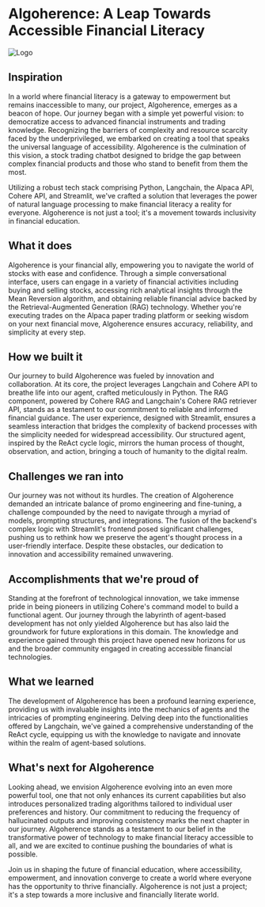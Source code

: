 # Algoherence: A Leap Towards Accessible Financial Literacy
![Logo](https://github.com/KenWuqianghao/algoherence/assets/20444505/41def0ce-7fdf-47bc-b2ba-091867b3c7c4)

## Inspiration
In a world where financial literacy is a gateway to empowerment but remains inaccessible to many, our project, Algoherence, emerges as a beacon of hope. Our journey began with a simple yet powerful vision: to democratize access to advanced financial instruments and trading knowledge. Recognizing the barriers of complexity and resource scarcity faced by the underprivileged, we embarked on creating a tool that speaks the universal language of accessibility. Algoherence is the culmination of this vision, a stock trading chatbot designed to bridge the gap between complex financial products and those who stand to benefit from them the most.

Utilizing a robust tech stack comprising Python, Langchain, the Alpaca API, Cohere API, and Streamlit, we've crafted a solution that leverages the power of natural language processing to make financial literacy a reality for everyone. Algoherence is not just a tool; it's a movement towards inclusivity in financial education.

## What it does
Algoherence is your financial ally, empowering you to navigate the world of stocks with ease and confidence. Through a simple conversational interface, users can engage in a variety of financial activities including buying and selling stocks, accessing rich analytical insights through the Mean Reversion algorithm, and obtaining reliable financial advice backed by the Retrieval-Augmented Generation (RAG) technology. Whether you're executing trades on the Alpaca paper trading platform or seeking wisdom on your next financial move, Algoherence ensures accuracy, reliability, and simplicity at every step.

## How we built it
Our journey to build Algoherence was fueled by innovation and collaboration. At its core, the project leverages Langchain and Cohere API to breathe life into our agent, crafted meticulously in Python. The RAG component, powered by Cohere RAG and Langchain's Cohere RAG retriever API, stands as a testament to our commitment to reliable and informed financial guidance. The user experience, designed with Streamlit, ensures a seamless interaction that bridges the complexity of backend processes with the simplicity needed for widespread accessibility. Our structured agent, inspired by the ReAct cycle logic, mirrors the human process of thought, observation, and action, bringing a touch of humanity to the digital realm.

## Challenges we ran into
Our journey was not without its hurdles. The creation of Algoherence demanded an intricate balance of promo engineering and fine-tuning, a challenge compounded by the need to navigate through a myriad of models, prompting structures, and integrations. The fusion of the backend's complex logic with Streamlit's frontend posed significant challenges, pushing us to rethink how we preserve the agent's thought process in a user-friendly interface. Despite these obstacles, our dedication to innovation and accessibility remained unwavering.

## Accomplishments that we're proud of
Standing at the forefront of technological innovation, we take immense pride in being pioneers in utilizing Cohere's command model to build a functional agent. Our journey through the labyrinth of agent-based development has not only yielded Algoherence but has also laid the groundwork for future explorations in this domain. The knowledge and experience gained through this project have opened new horizons for us and the broader community engaged in creating accessible financial technologies.

## What we learned
The development of Algoherence has been a profound learning experience, providing us with invaluable insights into the mechanics of agents and the intricacies of prompting engineering. Delving deep into the functionalities offered by Langchain, we've gained a comprehensive understanding of the ReAct cycle, equipping us with the knowledge to navigate and innovate within the realm of agent-based solutions.

## What's next for Algoherence
Looking ahead, we envision Algoherence evolving into an even more powerful tool, one that not only enhances its current capabilities but also introduces personalized trading algorithms tailored to individual user preferences and history. Our commitment to reducing the frequency of hallucinated outputs and improving consistency marks the next chapter in our journey. Algoherence stands as a testament to our belief in the transformative power of technology to make financial literacy accessible to all, and we are excited to continue pushing the boundaries of what is possible.

Join us in shaping the future of financial education, where accessibility, empowerment, and innovation converge to create a world where everyone has the opportunity to thrive financially. Algoherence is not just a project; it's a step towards a more inclusive and financially literate world.

